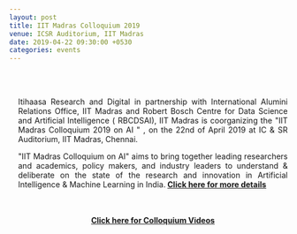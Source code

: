 ```yaml
---
layout: post
title: IIT Madras Colloquium 2019
venue: ICSR Auditorium, IIT Madras
date: 2019-04-22 09:30:00 +0530
categories: events
---
```

<div style="padding-left:16px"><br><br><p align="justify">Itihaasa Research and Digital in partnership with International Alumini Relations Office, IIT Madras and Robert Bosch Centre for Data Science and Artificial Intelligence ( RBCDSAI), IIT Madras is coorganizing the "IIT Madras Colloquium 2019 on AI " , on the 22nd of April 2019 at IC & SR Auditorium, IIT Madras, Chennai.</p><p align="justify">"IIT Madras Colloquium on AI" aims to bring together leading researchers and academics, policy makers, and industry leaders to understand & deliberate on the state of the research and innovation in Artificial Intelligence & Machine Learning in India.<strong> <a href="https://alumni.iitm.ac.in/ai-colloquium/">Click here for more details</a> </strong></p><br><br>
<center><strong> <a href="https://rbc-dsai-iitm.github.io/events/2019/01/19/IIT-Madras-Colloquium-videos.html">Click here for Colloquium Videos</a></center> </strong>
 </div>

